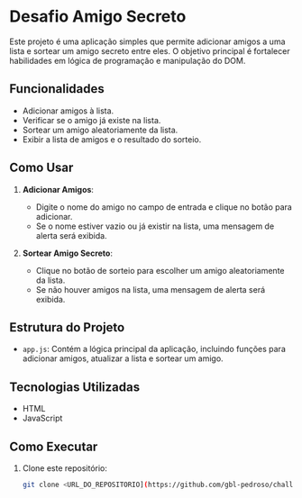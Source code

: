# Desafio Amigo Secreto

Este projeto é uma aplicação simples que permite adicionar amigos a uma lista e sortear um amigo secreto entre eles. O objetivo principal é fortalecer habilidades em lógica de programação e manipulação do DOM.

## Funcionalidades

- Adicionar amigos à lista.
- Verificar se o amigo já existe na lista.
- Sortear um amigo aleatoriamente da lista.
- Exibir a lista de amigos e o resultado do sorteio.

## Como Usar

1. **Adicionar Amigos**:
   - Digite o nome do amigo no campo de entrada e clique no botão para adicionar.
   - Se o nome estiver vazio ou já existir na lista, uma mensagem de alerta será exibida.

2. **Sortear Amigo Secreto**:
   - Clique no botão de sorteio para escolher um amigo aleatoriamente da lista.
   - Se não houver amigos na lista, uma mensagem de alerta será exibida.

## Estrutura do Projeto

- `app.js`: Contém a lógica principal da aplicação, incluindo funções para adicionar amigos, atualizar a lista e sortear um amigo.

## Tecnologias Utilizadas

- HTML
- JavaScript


## Como Executar

1. Clone este repositório:
   ```bash
   git clone <URL_DO_REPOSITORIO](https://github.com/gbl-pedroso/challenge-amigo-secreto_pt-main.git>

